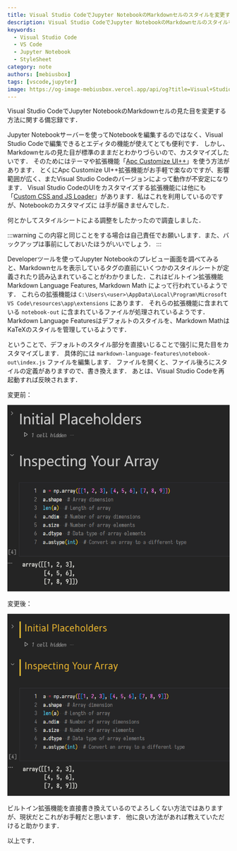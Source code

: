 ```yaml
---
title: Visual Studio CodeでJupyter NotebookのMarkdownセルのスタイルを変更する
description: Visual Studio CodeでJupyter NotebookのMarkdownセルのスタイルを変更する方法について解説
keywords:
  - Visual Studio Code
  - VS Code
  - Jupyter Notebook
  - StyleSheet
category: note
authors: [mebiusbox]
tags: [vscode,jupyter]
image: https://og-image-mebiusbox.vercel.app/api/og?title=Visual+Studio+Code%e3%81%a7Jupyter+Notebook%e3%81%aeMarkdown%e3%82%bb%e3%83%ab%e3%81%ae%e3%82%b9%e3%82%bf%e3%82%a4%e3%83%ab%e3%82%92%e5%a4%89%e6%9b%b4%e3%81%99%e3%82%8b&subtitle=Visual+Studio+Code%e3%81%a7Jupyter+Notebook%e3%81%aeMarkdown%e3%82%bb%e3%83%ab%e3%81%ae%e3%82%b9%e3%82%bf%e3%82%a4%e3%83%ab%e3%82%92%e5%a4%89%e6%9b%b4%e3%81%99%e3%82%8b%e6%96%b9%e6%b3%95%e3%81%ab%e3%81%a4%e3%81%84%e3%81%a6%e8%a7%a3%e8%aa%ac&date=2024%2F10%2F21&tags=vscode,jupyter
---
```


Visual Studio CodeでJupyter NotebookのMarkdownセルの見た目を変更する方法に関する備忘録です．

<!-- truncate -->

Jupyter Notebookサーバーを使ってNotebookを編集するのではなく、Visual Studio Codeで編集できるとエディタの機能が使えてとても便利です．
しかし、Markdownセルの見た目が標準のままだとわかりづらいので、カスタマイズしたいです．
そのためにはテーマや拡張機能「[Apc Customize UI++](https://marketplace.visualstudio.com/items?itemName=drcika.apc-extension)」を使う方法があります．
とくにApc Customize UI++拡張機能がお手軽で楽なのですが、影響範囲が広く、またVisual Studio Codeのバージョンによって動作が不安定になります．
Visual Studio CodeのUIをカスタマイズする拡張機能には他にも「[Custom CSS and JS Loader](https://marketplace.visualstudio.com/items?itemName=drcika.apc-extension)」があります．私はこれを利用しているのですが、Notebookのカスタマイズに
は手が届きませんでした．

何とかしてスタイルシートによる調整をしたかったので調査しました．

:::warning
この内容と同じことをする場合は自己責任でお願いします．また、バックアップは事前にしておいたほうがいいでしょう．
:::

Developerツールを使ってJupyter Notebookのプレビュー画面を調べてみると、Markdownセルを表示しているタグの直前にいくつかのスタイルシートが定義されたり読み込まれていることがわかりました．これはビルトイン拡張機能 Markdown Language Features, Markdown Math によって行われているようです．
これらの拡張機能は `C:\Users\<user>\AppData\Local\Program\Microsoft VS Code\resources\app\extensions` にあります．
それらの拡張機能に含まれている `notebook-out` に含まれているファイルが処理されているようです．
Markdown Language Featuresはデフォルトのスタイルを、Markdown MathはKaTeXのスタイルを管理しているようです．

ということで、デフォルトのスタイル部分を直接いじることで強引に見た目をカスタマイズします．
具体的には `markdown-language-features\notebook-out\index.js` ファイルを編集します．
ファイルを開くと、ファイル後ろにスタイルの定義がありますので、書き換えます．
あとは、Visual Studio Codeを再起動すれば反映されます．

変更前：

![カスタマイズ前](/img/post/2024/10-21-modify-styles-of-markdown-on-vs-code-before.jpg)

変更後：

![カスタマイズ後](/img/post/2024/10-21-modify-styles-of-markdown-on-vs-code-after.jpg)

ビルトイン拡張機能を直接書き換えているのでよろしくない方法ではありますが、現状だとこれがお手軽だと思います．
他に良い方法があれば教えていただけると助かります．

以上です．
